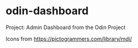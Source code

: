# odin-dashboard
 Project: Admin Dashboard from the Odin Project

Icons from https://pictogrammers.com/library/mdi/